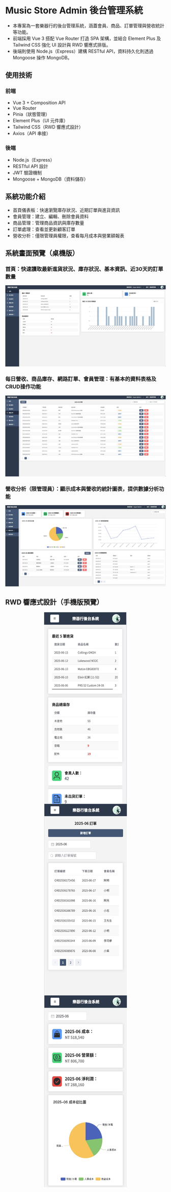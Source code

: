 # Music Store Admin 後台管理系統

- 本專案為一套樂器行的後台管理系統，涵蓋會員、商品、訂單管理與營收統計等功能。
- 前端採用 Vue 3 搭配 Vue Router 打造 SPA 架構，並結合 Element Plus 及 Tailwind CSS 強化 UI 設計與 RWD 響應式排版。
- 後端則使用 Node.js（Express）建構 RESTful API，資料持久化則透過 Mongoose 操作 MongoDB。

## 使用技術

### 前端
- Vue 3 + Composition API
- Vue Router
- Pinia（狀態管理）
- Element Plus（UI 元件庫）
- Tailwind CSS（RWD 響應式設計）
- Axios（API 串接）

### 後端
- Node.js（Express）
- RESTful API 設計
- JWT 驗證機制
- Mongoose + MongoDB（資料儲存）

## 系統功能介紹
- 首頁儀表板：快速瀏覽庫存狀況、近期訂單與進貨資訊
- 會員管理：建立、編輯、刪除會員資料
- 商品管理：管理商品資訊與庫存數量
- 訂單處理：查看並更新顧客訂單
- 營收分析：僅限管理員權限，查看每月成本與營業額報表
  
## 系統畫面預覽（桌機版）

### 首頁：快速讀取最新進貨狀況、庫存狀況、基本資訊、近30天的訂單數量
<img src="images/home.jpg" alt="首頁截圖">

### 每日營收、商品庫存、網路訂單、會員管理：有基本的資料表格及CRUD操作功能
<img src="images/order.jpg" alt="訂單截圖">

### 營收分析（限管理員）：顯示成本與營收的統計圖表，提供數據分析功能 
<img src="images/finance.jpg" alt="營收分析截圖">

## RWD 響應式設計（手機版預覽）
<div style="display: flex; justify-content: space-around; align-items: flex-start; flex-wrap: wrap;">
  <img src="images/home_mobile.jpg" alt="手機版首頁截圖" width="260" height="600">
  <img src="images/order_mobile.jpg" alt="手機版訂單頁面截圖" width="260" height="600">
  <img src="images/finance_mobile.jpg" alt="手機版營業額頁面截圖" width="260" height="600">
</div>
